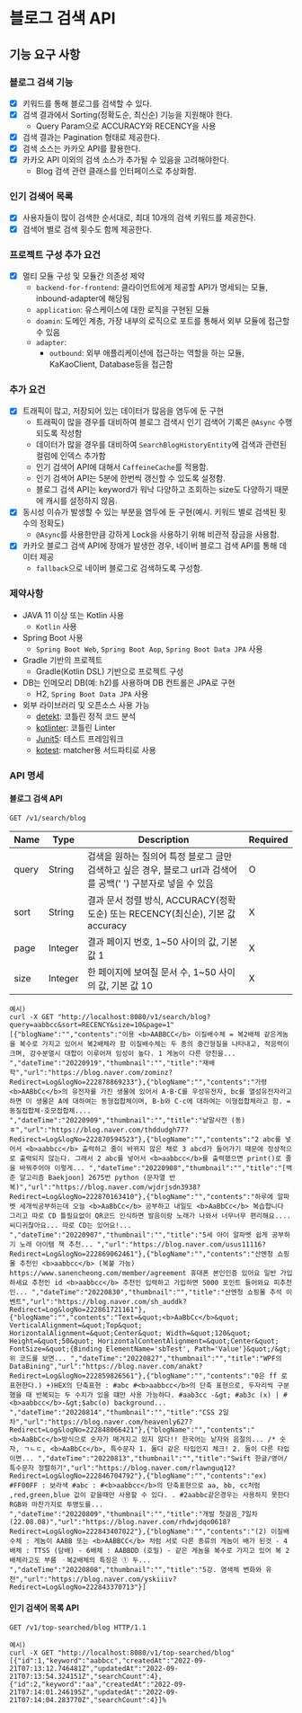 # 블로그 검색 API

## 기능 요구 사항
### 블로그 검색 기능
- [X] 키워드를 통해 블로그를 검색할 수 있다.
- [X] 검색 결과에서 Sorting(정확도순, 최신순) 기능을 지원해야 한다.
  - Query Param으로 ACCURACY와 RECENCY을 사용
- [X] 검색 결과는 Pagination 형태로 제공한다.
- [X] 검색 소스는 카카오 API를 활용한다.
- [X] 카카오 API 이외의 검색 소스가 추가될 수 있음을 고려해야한다.
  - Blog 검색 관련 클래스를 인터페이스로 추상화함.

### 인기 검색어 목록
- [X] 사용자들이 많이 검색한 순서대로, 최대 10개의 검색 키워드를 제공한다.
- [X] 검색어 별로 검색 횟수도 함께 제공한다.

### 프로젝트 구성 추가 요건
- [X] 멀티 모듈 구성 및 모듈간 의존성 제약
  - `backend-for-frontend`: 클라이언트에게 제공할 API가 명세되는 모듈, inbound-adapter에 해당됨
  - `application`: 유스케이스에 대한 로직을 구현된 모듈
  - `doamin`: 도메인 계층, 가장 내부의 로직으로 포트를 통해서 외부 모듈에 접근할 수 있음 
  - `adapter`:
    - `outbound`: 외부 애플리케이션에 접근하는 역할을 하는 모듈, KaKaoClient, Database등을 접근함

### 추가 요건
- [X] 트래픽이 많고, 저장되어 있는 데이터가 많음을 염두에 둔 구현
  - 트래픽이 많을 경우를 대비하여 블로그 검색시 인기 검색어 기록은 `@Async` 수행되도록 작성함
  - 데이터가 많을 경우를 대비하여 `SearchBlogHistoryEntity`에 검색과 관련된 컬럼에 인덱스 추가함
  - 인기 검색어 API에 대해서 `CaffeineCache`를 적용함.
  - 인기 검색어 API는 5분에 한번씩 갱신할 수 있도록 설정함.
  - 블로그 검색 API는 keyword가 워낙 다양하고 조회하는 size도 다양하기 때문에 캐시를 설정하지 않음.
- [X] 동시성 이슈가 발생할 수 있는 부분을 염두에 둔 구현(예시. 키워드 별로 검색된 횟수의 정확도)
  - `@Async`를 사용한만큼 강하게 Lock을 사용하기 위해 비관적 잠금을 사용함.
- [X] 카카오 블로그 검색 API에 장애가 발생한 경우, 네이버 블로그 검색 API를 통해 데이터 제공
  - `fallback`으로 네이버 블로그로 검색하도록 구성함.

### 제약사항
- JAVA 11 이상 또는 Kotlin 사용
  - `Kotlin` 사용
- Spring Boot 사용
  - `Spring Boot Web`, `Spring Boot Aop`, `Spring Boot Data JPA` 사용
- Gradle 기반의 프로젝트
  - Gradle(Kotlin DSL) 기반으로 프로젝트 구성
- DB는 인메모리 DB(예: h2)를 사용하며 DB 컨트롤은 JPA로 구현
  - H2, `Spring Boot Data JPA` 사용
- 외부 라이브러리 및 오픈소스 사용 가능
  - [detekt](https://github.com/detekt/detekt): 코틀린 정적 코드 분석
  - [kotlinter](https://github.com/jeremymailen/kotlinter-gradle): 코틀린 Linter
  - [Junit5](https://github.com/junit-team/junit5): 테스트 프레임워크
  - [kotest](https://kotest.io/): matcher용 서드파티로 사용

### API 명세

#### 블로그 검색 API
```
GET /v1/search/blog
```

|Name|Type| Description                                                       |Required|
|---|---|-------------------------------------------------------------------|---|
|query|String| 검색을 원하는 질의어 특정 블로그 글만 검색하고 싶은 경우, 블로그 url과 검색어를 공백(' ') 구분자로 넣을 수 있음 |O|
|sort|String| 결과 문서 정렬 방식, ACCURACY(정확도순) 또는 RECENCY(최신순), 기본 값 accuracy        |X|
|page|Integer| 결과 페이지 번호, 1~50 사이의 값, 기본 값 1                                     |X|
|size|Integer| 한 페이지에 보여질 문서 수, 1~50 사이의 값, 기본 값 10                              |X|

```
예시)
curl -X GET "http://localhost:8080/v1/search/blog?query=aabbcc&sort=RECENCY&size=10&page=1"
[{"blogName":"","contents":"이용 <b>AABBCC</b> 이질배수체 = 복2배체 같은게놈을 복수로 가지고 있어서 복2배체라 함 이질배수체는 두 종의 중간형질을 나타내고, 적응력이 크며, 감수분열시 대합이 이루어져 임성이 높다. 1 게놈이 다른 양친을... ","dateTime":"20220919","thumbnail":"","title":"재배학","url":"https://blog.naver.com/zominz?Redirect=Log&logNo=222878869233"},{"blogName":"","contents":"가령 <b>AABbCc</b>의 유전자를 가진 생물에 있어서 A·B·C를 우성유전자, bc를 열성유전자라고 하면 이 생물은 A에 대하여는 동형접합체이며, B·b와 C·c에 대하여는 이형접합체라고 함. =동질접합체·호모접합체.... ","dateTime":"20220909","thumbnail":"","title":"낱말사전 (동)ㅎ","url":"https://blog.naver.com/thddudgh77?Redirect=Log&logNo=222870594523"},{"blogName":"","contents":"2 abc를 넣어서 <b>aabbcc</b> 출력하고 줄이 바뀌지 않은 채로 3 abcd가 들어가기 때문에 정상적으로 출력되지 않는다. 그래서 2 abc를 넣어서 <b>aabbcc</b>를 출력했으면 print()로 줄을 바꿔주어야 이렇게... ","dateTime":"20220908","thumbnail":"","title":"[백준 알고리즘 Baekjoon] 2675번 python (문자열 반복)","url":"https://blog.naver.com/wjdrjsdn3938?Redirect=Log&logNo=222870163410"},{"blogName":"","contents":"하루에 알파벳 세개씩공부하는데 오늘 <b>AaBbCc</b> 공부하고 내일도 <b>AaBbCc</b> 복습합니다 그리고 따로 CD 틀필요없이 QR코드 인식하면 발음이랑 노래가 나와서 너무너무 편리해요....씨디귀찮아요... 따로 CD는 있어요!... ","dateTime":"20220907","thumbnail":"","title":"5세 아이 알파벳 쉽게 공부하기 노래 아이템 책 추천... ","url":"https://blog.naver.com/usus11116?Redirect=Log&logNo=222869062461"},{"blogName":"","contents":"산엔청 쇼핑몰 추천인 <b>aabbcc</b> (복붙 가능) https://www.sanencheong.com/member/agreement 휴대폰 본인인증 있어요 일반 가입 하세요 추천인 id <b>aabbcc</b> 추천인 입력하고 가입하면 5000 포인트 들어와요 피추천인... ","dateTime":"20220830","thumbnail":"","title":"산엔청 쇼핑몰 추석 이벤트","url":"https://blog.naver.com/sh_auddk?Redirect=Log&logNo=222861721161"},{"blogName":"","contents":"Text=&quot;<b>AaBbCc</b>&quot; VerticalAlignment=&quot;Top&quot; HorizontalAlignment=&quot;Center&quot; Width=&quot;120&quot; Height=&quot;50&quot; HorizontalContentAlignment=&quot;Center&quot; FontSize=&quot;{Binding ElementName='sbTest', Path='Value'}&quot;/&gt; 위 코드를 보면... ","dateTime":"20220827","thumbnail":"","title":"WPF의 DataBining","url":"https://blog.naver.com/anakt?Redirect=Log&logNo=222859826561"},{"blogName":"","contents":"0은 ff 로 표현한다.) +)HEX의 단축표현 : #abc #<b>aabbcc</b>의 단축 표현으로, 두자리씩 구분했을 때 반복되는 두 수치가 있을 떄만 사용 가능하다. #aab3cc -&gt; #ab3c (x) | #<b>aabbcc</b>-&gt;$abc(o) background... ","dateTime":"20220814","thumbnail":"","title":"CSS 2일차","url":"https://blog.naver.com/heavenly627?Redirect=Log&logNo=222848066421"},{"blogName":"","contents":"<b>AaBbCc</b>방식으로 숫자가 매겨지고 있지 않다!! 한국어는 낱자와 음절의... /* 숫자, ㄱㄴㄷ, <b>AaBbCc</b>, 특수문자 1. 둘다 같은 타입인지 체크! 2. 둘이 다른 타입이면... ","dateTime":"20220813","thumbnail":"","title":"Swift 한글/영어/특수문자 정렬하기","url":"https://blog.naver.com/rlawnguq12?Redirect=Log&logNo=222846704792"},{"blogName":"","contents":"ex) #FF00FF : 보라색 #abc : #<b>aabbcc</b>의 단축표현으로 aa, bb, cc처럼 ,red,green,blue 값이 같을때만 사용할 수 있다. . #2aabbc같은경우는 사용하지 못한다 RGB와 마찬가지로 투명도를... ","dateTime":"20220809","thumbnail":"","title":"개발 첫걸음_7일차(22.08.08)","url":"https://blog.naver.com/rhdwjdqo0618?Redirect=Log&logNo=222843407022"},{"blogName":"","contents":"(2) 이질배수체 : 게놈이 AABB 또는 <b>AABBCC</b> 처럼 서로 다른 종류의 게놈이 배가 된것 - 4배체 : TTSS (담배) - 6배체 : AABBDD (호밀) - 같은 게놈을 복수로 가지고 있어 복 2배체라고도 부름 ㆍ복2배체의 특징은 ① 두... ","dateTime":"20220808","thumbnail":"","title":"5강. 염색체 변화와 유전","url":"https://blog.naver.com/yskiiiv?Redirect=Log&logNo=222843370713"}]
```

#### 인기 검색어 목록 API
```
GET /v1/top-searched/blog HTTP/1.1
```

```
예시)
curl -X GET "http://localhost:8080/v1/top-searched/blog"
[{"id":1,"keyword":"aabbcc","createdAt":"2022-09-21T07:13:12.746481Z","updatedAt":"2022-09-21T07:13:54.324151Z","searchCount":4},{"id":2,"keyword":"aa","createdAt":"2022-09-21T07:14:01.246195Z","updatedAt":"2022-09-21T07:14:04.283770Z","searchCount":4}]%
```